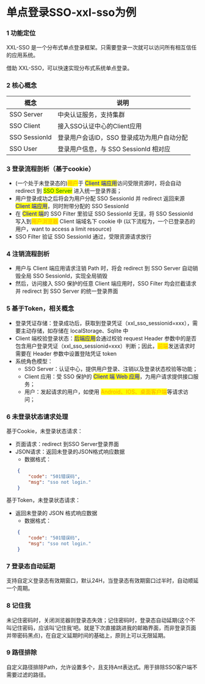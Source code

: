 # 单点登录SSO-xxl-sso为例

### 1 功能定位

XXL-SSO 是一个分布式单点登录框架。只需要登录一次就可以访问所有相互信任的应用系统。

借助 XXL-SSO，可以快速实现分布式系统单点登录。

### 2 核心概念

| 概念            | 说明                         |
| ------------- | -------------------------- |
| SSO Server    | 中央认证服务，支持集群                |
| SSO Client    | 接入SSO认证中心的Client应用         |
| SSO SessionId | 登录用户会话ID，SSO 登录成功为用户自动分配   |
| SSO User      | 登录用户信息，与 SSO SessionId 相对应 |

### 3 登录流程剖析（基于cookie）

* (一个处于未登录态的)<mark style="color:orange;">用户</mark>于 <mark style="color:blue;">Client 端应用</mark>访问受限资源时，将会自动 redirect 到 <mark style="color:green;">SSO Server</mark> 进入统一登录界面；
* 用户登录成功之后将会为用户分配 SSO SessionId 并 redirect 返回来源 <mark style="color:blue;">Client 端应用</mark>，同时附带分配的 SSO SessionId
* 在 <mark style="color:blue;">Client 端</mark>的 SSO Filter 里验证 SSO SessionId 无误，将 SSO SessionId 写入到<mark style="color:orange;">用户浏览器</mark> Client 端域名下 cookie 中 (以下流程为，一个已登录态的用户，want to access a limit resource)
* SSO Filter 验证 SSO SessionId 通过，受限资源请求放行

### 4 注销流程剖析

* 用户与 Client 端应用请求注销 Path 时，将会 redirect 到 SSO Server 自动销毁全局 SSO SessionId，实现全局销毁
* 然后，访问接入 SSO 保护的任意 Client 端应用时，SSO Filter 均会拦截请求并 redirect 到 SSO Server 的统一登录界面

### 5 基于Token，相关概念

* 登录凭证存储：登录成功后，获取到登录凭证（xxl\_sso\_sessionid=xxx），需要主动存储，如存储在 localStorage、Sqlite 中
* Client 端校验登录状态：<mark style="color:blue;">后端应用</mark>会通过校验 request Header 参数中的是否包含用户登录凭证（xxl\_sso\_sessionid=xxx）判断；因此，<mark style="color:orange;">前端</mark>发送请求时需要在 Header 参数中设置登陆凭证 token
* 系统角色模型：
  * SSO Server：认证中心，提供用户登录、注销以及登录状态校验等功能；
  * Client 应用：受 SSO 保护的 <mark style="color:blue;">Client 端 Web 应用</mark>，为用户请求提供接口服务；
  * 用户：发起请求的用户，如使用 <mark style="color:orange;">Android、IOS、桌面客户端</mark>等请求访问；

### 6 未登录状态请求处理

基于Cookie，未登录状态请求：

* 页面请求：redirect 到SSO Server登录界面
* JSON请求：返回未登录的JSON格式响应数据
  * 数据格式：

```json
    {
	    "code": "501错误码",
	    "msg": "sso not login."
    }
```

基于Token，未登录状态请求：

* 返回未登录的 JSON 格式响应数据
  * 数据格式：

```json
    {
	    "code": "501错误码",
	    "msg": "sso not login."
    }
```

### 7 登录态自动延期

支持自定义登录态有效期窗口，默认24H，当登录态有效期窗口过半时，自动顺延一个周期。

### 8 记住我

未记住密码时，关闭浏览器则登录态失效；记住密码时，登录态自动延期(这个不叫记住密码，应该叫‘记住我’吧。就是下次直接跳进我的邮箱界面，而非登录页面并带密码黑点)，在自定义延期时间的基础上，原则上可以无限延期。

### 9 路径排除

自定义路径排除Path，允许设置多个，且支持Ant表达式。用于排除SSO客户端不需要过滤的路径。

